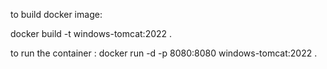 to build docker image:

docker build -t windows-tomcat:2022 . 


to run the container : 
docker run -d -p 8080:8080 windows-tomcat:2022 . 
